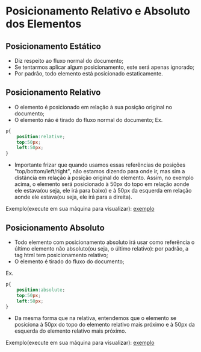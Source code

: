 # Posicionamento Relativo e Absoluto dos Elementos

## Posicionamento Estático
- Diz respeito ao fluxo normal do documento;
- Se tentarmos aplicar algum posicionamento, este será apenas ignorado;
- Por padrão, todo elemento está posicionado estaticamente.

## Posicionamento Relativo
- O elemento é posicionado em relação à sua posição original no documento;
- O elemento não é tirado do fluxo normal do documento;
Ex.
```css
p{
    position:relative;
    top:50px;
    left:50px;
}
```

- Importante frizar que quando usamos essas referências de posições "top/bottom/left/right", não estamos dizendo para onde ir, mas sim a distância em relação à posição original do elemento. Assim, no exemplo acima, o elemento será posicionado à 50px do topo em relação aonde ele estava(ou seja, ele irá para baixo) e à 50px da esquerda em relação aonde ele estava(ou seja, ele irá para a direita).

Exemplo(execute em sua máquina para visualizar):
[exemplo](exemplo-posicionamento-relativo.html)

## Posicionamento Absoluto
- Todo elemento com posicionamento absoluto irá usar como referência o último elemento não absoluto(ou seja, o último relativo): por padrão, a tag html tem posicionamento relativo;
- O elemento é tirado do fluxo do documento;

Ex.
```css
p{
    position:absolute;
    top:50px;
    left:50px;
}
```
- Da mesma forma que na relativa, entendemos que o elemento se posiciona à 50px do topo do elemento relativo mais próximo e à 50px da esquerda do elemento relativo mais próximo.

Exemplo(execute em sua máquina para visualizar):
[exemplo](exemplo-posicionamento-absoluto.html)